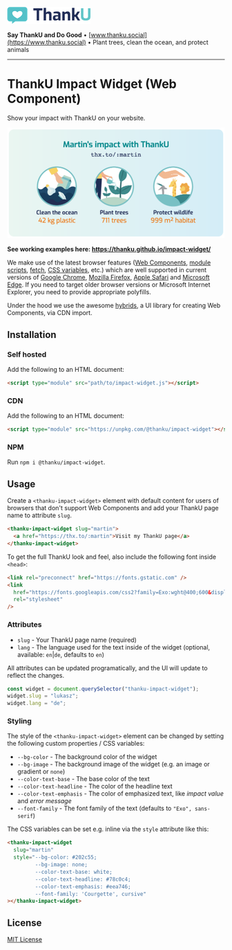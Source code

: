 ![ThankU logo](assets/thanku-logo.png)

**Say ThankU and Do Good** • [www.thanku.social](https://www.thanku.social) • Plant trees, clean the ocean, and protect animals

---

# ThankU Impact Widget (Web Component)

Show your impact with ThankU on your website.

![ThankU Impact Widget Screenshot](assets/screenshot.png)

**See working examples here: https://thanku.github.io/impact-widget/**

We make use of the latest browser features ([Web Components](https://developer.mozilla.org/en-US/docs/Web/Web_Components), [module scripts](https://developer.mozilla.org/en-US/docs/Web/JavaScript/Guide/Modules), [fetch](https://developer.mozilla.org/en-US/docs/Web/API/Fetch_API), [CSS variables](https://developer.mozilla.org/en-US/docs/Web/CSS/--*), etc.) which are well supported in current versions of [Google Chrome](https://www.google.com/chrome/), [Mozilla Firefox](https://www.mozilla.org/en-US/firefox/new/), [Apple Safari](https://www.apple.com/safari/) and [Microsoft Edge](https://www.microsoft.com/en-us/edge). If you need to target older browser versions or Microsoft Internet Explorer, you need to provide appropriate polyfills.

Under the hood we use the awesome [hybrids](https://hybrids.js.org), a UI library for creating Web Components, via CDN import.

## Installation

### Self hosted

Add the following to an HTML document:

```html
<script type="module" src="path/to/impact-widget.js"></script>
```

### CDN

Add the following to an HTML document:

```html
<script type="module" src="https://unpkg.com/@thanku/impact-widget"></script>
```

### NPM

Run `npm i @thanku/impact-widget`.

## Usage

Create a `<thanku-impact-widget>` element with default content for users of browsers that don't support Web Components and add your ThankU page name to attribute `slug`.

```html
<thanku-impact-widget slug="martin">
  <a href="https://thx.to/:martin">Visit my ThankU page</a>
</thanku-impact-widget>
```

To get the full ThankU look and feel, also include the following font inside `<head>`:

```html
<link rel="preconnect" href="https://fonts.gstatic.com" />
<link
  href="https://fonts.googleapis.com/css2?family=Exo:wght@400;600&display=swap"
  rel="stylesheet"
/>
```

### Attributes

- `slug` - Your ThankU page name (required)
- `lang` - The language used for the text inside of the widget (optional, available: `en`|`de`, defaults to `en`)

All attributes can be updated programatically, and the UI will update to reflect the changes.

```javascript
const widget = document.querySelector("thanku-impact-widget");
widget.slug = "lukasz";
widget.lang = "de";
```

### Styling

The style of the `<thanku-impact-widget>` element can be changed by setting the following custom properties / CSS variables:

- `--bg-color` - The background color of the widget
- `--bg-image` - The background image of the widget (e.g. an image or gradient or `none`)
- `--color-text-base` - The base color of the text
- `--color-text-headline` - The color of the headline text
- `--color-text-emphasis` - The color of emphasized text, like _impact value_ and _error message_
- `--font-family` - The font family of the text (defaults to `"Exo", sans-serif`)

The CSS variables can be set e.g. inline via the `style` attribute like this:

```html
<thanku-impact-widget
  slug="martin"
  style="--bg-color: #202c55;
         --bg-image: none;
         --color-text-base: white;
         --color-text-headline: #78c0c4;
         --color-text-emphasis: #eea746;
         --font-family: 'Courgette', cursive"
></thanku-impact-widget>
```

## License

[MIT License](LICENSE)
